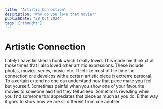 ```yaml
---
title: "Artistic Connection"
description: "Why do you love that movie?"
publishDate: "28 Oct 2024"
tags: ["thought"]
---
```


# Artistic Connection
Lately I have finished a book which I really loved. This made me think of all those times that I also loved other artistic expressions. These include photos, movies, series, music, etc. I feel like most of the time the connection one develops with a certain artistic piece is extreme personal. To a certain extend no one can understand how that piece made you feel but yourself. Sometimes painful when you show one of your favourite movies to someone and find they fell asleep. Sometimes revealing when you find someone that appreciates that piece as much as you do. Either way it goes to show how we are so different from one another
